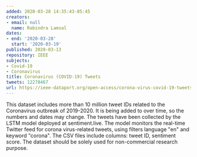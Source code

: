 ```yaml
---
added: 2020-03-28 14:35:43-05:45
creators:
- email: null
  name: Rabindra Lamsal
dates:
- end: '2020-03-28'
  start: '2020-03-19'
published: 2020-03-13
repository: IEEE
subjects:
- Covid-19
- Coronavirus
title: Coronavirus (COVID-19) Tweets
tweets: 12278467
url: https://ieee-dataport.org/open-access/corona-virus-covid-19-tweets-dataset
---
```


This dataset includes more than 10 million tweet IDs related to the Coronavirus outbreak of 2019-2020. It is being added to over time, so the  numbers and dates may change. The tweets have been collected by the  LSTM model deployed at sentiment.live. The model monitors the real-time Twitter feed for corona virus-related tweets, using filters language "en" and keyword "corona". The CSV files include columns: tweet ID,  sentiment score. The dataset should be solely used for non-commercial research purpose.
